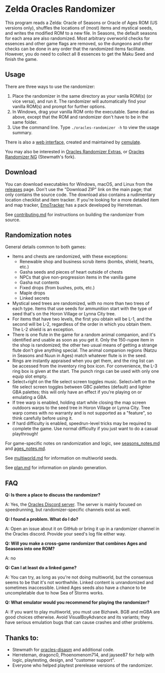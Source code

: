 # Zelda Oracles Randomizer

This program reads a Zelda: Oracle of Seasons or Oracle of Ages ROM (US
versions only), shuffles the locations of (most) items and mystical seeds, and
writes the modified ROM to a new file. In Seasons, the default seasons for each
area are also randomized. Most arbitrary overworld checks for essences and
other game flags are removed, so the dungeons and other checks can be done in
any order that the randomized items facilitate. However, you do need to collect
all 8 essences to get the Maku Seed and finish the game.


## Usage

There are three ways to use the randomizer:

1. Place the randomizer in the same directory as your vanila ROM(s) (or vice
   versa), and run it. The randomizer will automatically find your vanilla
   ROM(s) and prompt for further options.
2. In Windows, drag your vanilla ROM onto the executable. Same deal as above,
   except that the ROM and randomizer don't have to be in the same folder.
3. Use the command line. Type `./oracles-randomizer -h` to view the usage
   summary.

There is also a [web interface](https://cemulate.github.io/oracles-randomizer-web),
created and maintained by [cemulate](https://github.com/cemulate).

You may also be interested in
[Oracles Randomizer Extras](https://jangler.github.io/oracles-randomizer-extras/),
or [Oracles Randomizer NG](http://oosarando.zeldahacking.net/) (Stewmath's fork).


## Download

You can download executables for Windows, macOS, and Linux from the
[releases](https://github.com/jangler/oracles-randomizer/releases) page. Don't
use the "Download ZIP" link on the main page; that only contains the source
code. The download also contains a rudimentary location checklist and item
tracker. If you're looking for a more detailed item and map tracker,
[EmoTracker](https://emotracker.net/) has a pack developed by Herreteman.

See
[contributing.md](https://github.com/jangler/oracles-randomizer/blob/master/doc/contributing.md)
for instructions on building the randomizer from source.


## Randomization notes

General details common to both games:

- Items and chests are randomized, with these exceptions:
    - Renewable shop and business scrub items (bombs, shield, hearts, etc.)
	- Gasha seeds and pieces of heart outside of chests
	- NPCs that give non-progression items in the vanilla game
	- Gasha nut contents
	- Fixed drops (from bushes, pots, etc.)
	- Maple drops
	- Linked secrets
- Mystical seed trees are randomized, with no more than two trees of each type.
  Items that use seeds for ammunition start with the type of seed that's on the
  Horon Village or Lynna City tree.
- For items that have two levels, the first you obtain will be L-1, and the
  second will be L-2, regardless of the order in which you obtain them. The L-2
  shield is an exception.
- There is one flute in the game for a random animal companion, and it's
  identified and usable as soon as you get it. Only the 150-rupee item in the
  shop is randomized; the other two usual means of getting a strange flute
  don't give anything special. The animal companion regions (Natzu in Seasons
  and Nuun in Ages) match whatever flute is in the seed.
- Rings are instantly appraised when you get them, and the ring list can be
  accessed from the inventory ring box icon. For convenience, the L-3 ring box
  is given at the start. The punch rings can be used with only one equip slot
  empty.
- Select+right on the file select screen toggles music. Select+left on the file
  select screen toggles between GBC palettes (default) and lighter GBA
  palettes; this will only have an effect if you're playing on or emulating a
  GBA.
- If tree warp is enabled, holding start while closing the map screen outdoors
  warps to the seed tree in Horon Village or Lynna City. Tree warp comes with
  no warranty and is not supported as a "feature", so think carefully before
  using it.
- If hard difficulty is enabled, speedrun-level tricks may be required to
  complete the game. Use normal difficulty if you just want to do a casual
  playthrough!

For game-specific notes on randomization and logic, see
[seasons_notes.md](https://github.com/jangler/oracles-randomizer/blob/master/doc/seasons_notes.md)
and
[ages_notes.md](https://github.com/jangler/oracles-randomizer/blob/master/doc/ages_notes.md).

See
[multiworld.md](https://github.com/jangler/oracles-randomizer/blob/master/doc/multiworld.md)
for information on multiworld seeds.

See
[plan.md](https://github.com/jangler/oracles-randomizer/blob/master/doc/plan.md)
for information on plando generation.


## FAQ

**Q: Is there a place to discuss the randomizer?**

A: Yes, the [Oracles Discord server](https://discord.gg/pyBEbz5). The server is
mainly focused on speedrunning, but randomizer-specific channels exist as well.

**Q: I found a problem. What do I do?**

A: Open an issue about it on GitHub or bring it up in a randomizer channel in
the Oracles discord. Provide your seed's log file either way.

**Q: Will you make a cross-game randomizer that combines Ages and Seasons into
one ROM?**

A: no

**Q: Can I at least do a linked game?**

A: You can try, as long as you're not doing multiworld, but the consensus seems
to be that it's not worthwhile. Linked content is unrandomized and sometimes
inaccessible. Linked Ages seeds also have a chance to be uncompletable due to
how Sea of Storms works.

**Q: What emulator would you recommend for playing the randomizer?**

A: If you want to play multiworld, you must use Bizhawk. BGB and mGBA are good
choices otherwise. Avoid VisualBoyAdvance and its variants; they have serious
emulation bugs that can cause crashes and other problems.


## Thanks to:

- Stewmath for [oracles-disasm](https://github.com/Stewmath/oracles-disasm) and
  additional code.
- Herreteman, dragonc0, Phoenomenom714, and jaysee87 for help with logic,
  playtesting, design, and "customer support".
- Everyone who helped playtest prerelease versions of the randomizer.

